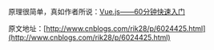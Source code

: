 原理很简单，真如作者所说：[Vue.js——60分钟快速入门](http://www.cnblogs.com/rik28/p/6024425.html)

原文地址：[http://www.cnblogs.com/rik28/p/6024425.html](http://www.cnblogs.com/rik28/p/6024425.html)

